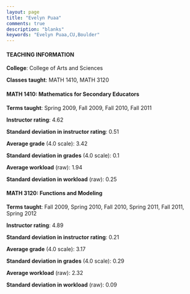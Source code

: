 ```yaml
---
layout: page
title: "Evelyn Puaa" 
comments: true
description: "blanks"
keywords: "Evelyn Puaa,CU,Boulder"
---
```

<head>
<script src="https://ajax.googleapis.com/ajax/libs/jquery/2.1.3/jquery.min.js"></script>
<script src="https://dl.dropboxusercontent.com/s/pc42nxpaw1ea4o9/highcharts.js?dl=0"></script>
<!-- <script src="../assets/js/highcharts.js"></script> -->
<style type="text/css">@font-face {
	font-family: "Bebas Neue";
	src: url(https://www.filehosting.org/file/details/544349/BebasNeue Regular.otf) format("opentype");
	}
	h1.Bebas { 
		font-family: "Bebas Neue", Verdana, Tahoma;
	}
</style>
</head>
	   
#### TEACHING INFORMATION

**College**: College of Arts and Sciences

**Classes taught**: MATH 1410, MATH 3120

#### MATH 1410: Mathematics for Secondary Educators

**Terms taught**: Spring 2009, Fall 2009, Fall 2010, Fall 2011

**Instructor rating**: 4.62

**Standard deviation in instructor rating**: 0.51

**Average grade** (4.0 scale): 3.42

**Standard deviation in grades** (4.0 scale): 0.1

**Average workload** (raw): 1.94

**Standard deviation in workload** (raw): 0.25

#### MATH 3120: Functions and Modeling

**Terms taught**: Fall 2009, Spring 2010, Fall 2010, Spring 2011, Fall 2011, Spring 2012

**Instructor rating**: 4.89

**Standard deviation in instructor rating**: 0.21

**Average grade** (4.0 scale): 3.17

**Standard deviation in grades** (4.0 scale): 0.29

**Average workload** (raw): 2.32

**Standard deviation in workload** (raw): 0.09

